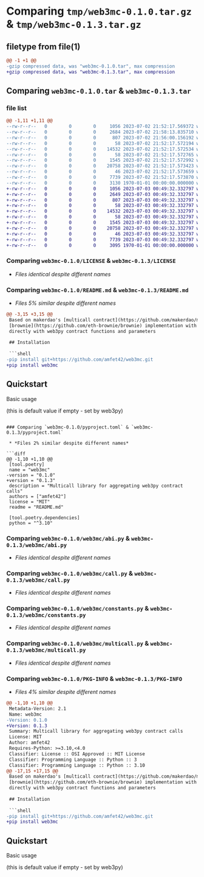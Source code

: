 # Comparing `tmp/web3mc-0.1.0.tar.gz` & `tmp/web3mc-0.1.3.tar.gz`

## filetype from file(1)

```diff
@@ -1 +1 @@
-gzip compressed data, was "web3mc-0.1.0.tar", max compression
+gzip compressed data, was "web3mc-0.1.3.tar", max compression
```

## Comparing `web3mc-0.1.0.tar` & `web3mc-0.1.3.tar`

### file list

```diff
@@ -1,11 +1,11 @@
--rw-r--r--   0        0        0     1056 2023-07-02 21:52:17.569372 web3mc-0.1.0/LICENSE
--rw-r--r--   0        0        0     2684 2023-07-02 21:58:13.835710 web3mc-0.1.0/README.md
--rw-r--r--   0        0        0      807 2023-07-02 21:56:00.156192 web3mc-0.1.0/pyproject.toml
--rw-r--r--   0        0        0       58 2023-07-02 21:52:17.572194 web3mc-0.1.0/web3mc/__init__.py
--rw-r--r--   0        0        0    14532 2023-07-02 21:52:17.572534 web3mc-0.1.0/web3mc/abi.py
--rw-r--r--   0        0        0       58 2023-07-02 21:52:17.572765 web3mc-0.1.0/web3mc/auto.py
--rw-r--r--   0        0        0     1545 2023-07-02 21:52:17.572992 web3mc-0.1.0/web3mc/call.py
--rw-r--r--   0        0        0    20758 2023-07-02 21:52:17.573423 web3mc-0.1.0/web3mc/constants.py
--rw-r--r--   0        0        0       46 2023-07-02 21:52:17.573659 web3mc-0.1.0/web3mc/exceptions.py
--rw-r--r--   0        0        0     7739 2023-07-02 21:52:17.573870 web3mc-0.1.0/web3mc/multicall.py
--rw-r--r--   0        0        0     3130 1970-01-01 00:00:00.000000 web3mc-0.1.0/PKG-INFO
+-rw-r--r--   0        0        0     1056 2023-07-03 00:49:32.332797 web3mc-0.1.3/LICENSE
+-rw-r--r--   0        0        0     2649 2023-07-03 00:49:32.332797 web3mc-0.1.3/README.md
+-rw-r--r--   0        0        0      807 2023-07-03 00:49:32.332797 web3mc-0.1.3/pyproject.toml
+-rw-r--r--   0        0        0       58 2023-07-03 00:49:32.332797 web3mc-0.1.3/web3mc/__init__.py
+-rw-r--r--   0        0        0    14532 2023-07-03 00:49:32.332797 web3mc-0.1.3/web3mc/abi.py
+-rw-r--r--   0        0        0       58 2023-07-03 00:49:32.332797 web3mc-0.1.3/web3mc/auto.py
+-rw-r--r--   0        0        0     1545 2023-07-03 00:49:32.332797 web3mc-0.1.3/web3mc/call.py
+-rw-r--r--   0        0        0    20758 2023-07-03 00:49:32.332797 web3mc-0.1.3/web3mc/constants.py
+-rw-r--r--   0        0        0       46 2023-07-03 00:49:32.332797 web3mc-0.1.3/web3mc/exceptions.py
+-rw-r--r--   0        0        0     7739 2023-07-03 00:49:32.332797 web3mc-0.1.3/web3mc/multicall.py
+-rw-r--r--   0        0        0     3095 1970-01-01 00:00:00.000000 web3mc-0.1.3/PKG-INFO
```

### Comparing `web3mc-0.1.0/LICENSE` & `web3mc-0.1.3/LICENSE`

 * *Files identical despite different names*

### Comparing `web3mc-0.1.0/README.md` & `web3mc-0.1.3/README.md`

 * *Files 5% similar despite different names*

```diff
@@ -3,15 +3,15 @@
 Based on makerdao's [multicall contract](https://github.com/makerdao/multicall)and
 [brownie](https://github.com/eth-brownie/brownie) implementation with batching and asynchronous support. Works
 directly with web3py contract functions and parameters
 
 ## Installation
 
 ```shell
-pip install git+https://github.com/amfet42/web3mc.git
+pip install web3mc
 ```
 
 ## Quickstart
 
 Basic usage
 
 (this is default value if empty - set by web3py)
```

### Comparing `web3mc-0.1.0/pyproject.toml` & `web3mc-0.1.3/pyproject.toml`

 * *Files 2% similar despite different names*

```diff
@@ -1,10 +1,10 @@
 [tool.poetry]
 name = "web3mc"
-version = "0.1.0"
+version = "0.1.3"
 description = "Multicall library for aggregating web3py contract calls"
 authors = ["amfet42"]
 license = "MIT"
 readme = "README.md"
 
 [tool.poetry.dependencies]
 python = "^3.10"
```

### Comparing `web3mc-0.1.0/web3mc/abi.py` & `web3mc-0.1.3/web3mc/abi.py`

 * *Files identical despite different names*

### Comparing `web3mc-0.1.0/web3mc/call.py` & `web3mc-0.1.3/web3mc/call.py`

 * *Files identical despite different names*

### Comparing `web3mc-0.1.0/web3mc/constants.py` & `web3mc-0.1.3/web3mc/constants.py`

 * *Files identical despite different names*

### Comparing `web3mc-0.1.0/web3mc/multicall.py` & `web3mc-0.1.3/web3mc/multicall.py`

 * *Files identical despite different names*

### Comparing `web3mc-0.1.0/PKG-INFO` & `web3mc-0.1.3/PKG-INFO`

 * *Files 4% similar despite different names*

```diff
@@ -1,10 +1,10 @@
 Metadata-Version: 2.1
 Name: web3mc
-Version: 0.1.0
+Version: 0.1.3
 Summary: Multicall library for aggregating web3py contract calls
 License: MIT
 Author: amfet42
 Requires-Python: >=3.10,<4.0
 Classifier: License :: OSI Approved :: MIT License
 Classifier: Programming Language :: Python :: 3
 Classifier: Programming Language :: Python :: 3.10
@@ -17,15 +17,15 @@
 Based on makerdao's [multicall contract](https://github.com/makerdao/multicall)and
 [brownie](https://github.com/eth-brownie/brownie) implementation with batching and asynchronous support. Works
 directly with web3py contract functions and parameters
 
 ## Installation
 
 ```shell
-pip install git+https://github.com/amfet42/web3mc.git
+pip install web3mc
 ```
 
 ## Quickstart
 
 Basic usage
 
 (this is default value if empty - set by web3py)
```

